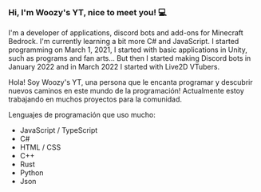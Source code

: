 ### Hi, I'm Woozy's YT, nice to meet you! 💻
I'm a developer of applications, discord bots and add-ons for Minecraft Bedrock. I'm currently learning a bit more C# and JavaScript.
I started programming on March 1, 2021, I started with basic applications in Unity, such as programs and fan arts... But then I started making Discord bots in January 2022 and in March 2022 I started with Live2D VTubers.

Hola! Soy Woozy's YT, una persona que le encanta programar y descubrir nuevos caminos en este mundo de la programación! Actualmente estoy trabajando en muchos proyectos para la comunidad.

Lenguajes de programación que uso mucho:
- JavaScript / TypeScript
- C#
- HTML / CSS
- C++
- Rust
- Python
- Json
